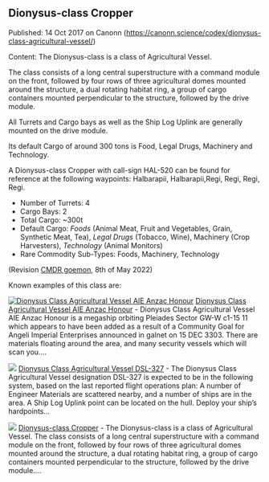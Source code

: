## Dionysus-class Cropper

Published: 14 Oct 2017 on Canonn (https://canonn.science/codex/dionysus-class-agricultural-vessel/)

Content: The Dionysus-class is a class of Agricultural Vessel.

The class consists of a long central superstructure with a command module on the front, followed by four rows of three agricultural domes mounted around the structure, a dual rotating habitat ring, a group of cargo containers mounted perpendicular to the structure, followed by the drive module.

All Turrets and Cargo bays as well as the Ship Log Uplink are generally mounted on the drive module.

Its default Cargo of around 300 tons is Food, Legal Drugs, Machinery and Technology.

A Dionysus-class Cropper with call-sign HAL-520 can be found for reference at the following waypoints: Halbarapii, Halbarapii,Regi, Regi, Regi, Regi.

- Number of Turrets: 4
- Cargo Bays: 2
- Total Cargo: ~300t
- Default Cargo: *Foods* (Animal Meat, Fruit and Vegetables, Grain, Synthetic Meat, Tea), *Legal Drugs* (Tobacco, Wine), Machinery (Crop Harvesters), *Technology* (Animal Monitors)
- Rare Commodity Sub-Types: Foods, Machinery, Technology

(Revision [CMDR goemon](https://canonn.science/user/goemon/), 8th of May 2022)

Known examples of this class are:

[![Dionysus Class Agricultural Vessel AIE Anzac Honour](https://canonn.science/wp-content/uploads/2018/01/Screenshot_0106-150x150.png)](https://canonn.science/codex/dionysus-class-agricultural-vessel-aie-anzac-honour/) [Dionysus Class Agricultural Vessel AIE Anzac Honour](https://canonn.science/codex/dionysus-class-agricultural-vessel-aie-anzac-honour/) - Dionysus Class Agricultural Vessel AIE Anzac Honour is a megaship orbiting Pleiades Sector GW-W c1-15 11 which appears to have been added as a result of a Community Goal for Angeli Imperial Enterprises announced in galnet on 15 DEC 3303. There are materials floating around the area, and many security vessels which will scan you....

[![](https://canonn.science/wp-content/uploads/2017/07/Screenshot_2216-150x150.jpg)](https://canonn.science/codex/dionysus-class-agricultural-vessel-dsl-327/) [Dionysus Class Agricultural Vessel DSL-327](https://canonn.science/codex/dionysus-class-agricultural-vessel-dsl-327/) - The Dionysus Class Agricultural Vessel designation DSL-327 is expected to be in the following system, based on the last reported flight operations plan: A number of Engineer Materials are scattered nearby, and a number of ships are in the area. A Ship Log Uplink point can be located on the hull. Deploy your ship’s hardpoints...

[![](https://canonn.science/wp-content/uploads/2017/07/Screenshot_2216-150x150.jpg)](https://canonn.science/codex/dionysus-class-agricultural-vessel/) [Dionysus-class Cropper](https://canonn.science/codex/dionysus-class-agricultural-vessel/) - The Dionysus-class is a class of Agricultural Vessel. The class consists of a long central superstructure with a command module on the front, followed by four rows of three agricultural domes mounted around the structure, a dual rotating habitat ring, a group of cargo containers mounted perpendicular to the structure, followed by the drive module....